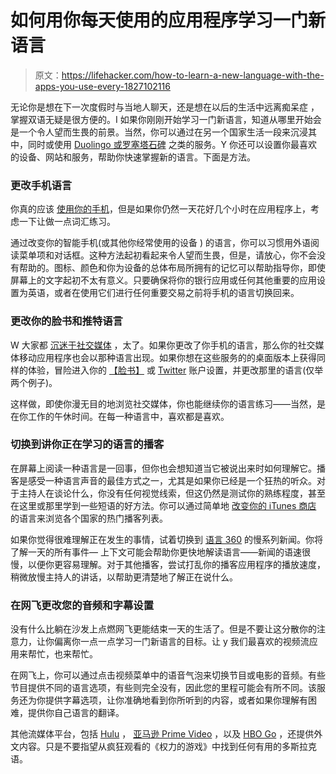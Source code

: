 # 如何用你每天使用的应用程序学习一门新语言

> 原文：<https://lifehacker.com/how-to-learn-a-new-language-with-the-apps-you-use-every-1827102116>

无论你是想在下一次度假时与当地人聊天，还是想在以后的生活中远离痴呆症 ，掌握双语无疑是很方便的。I 如果你刚刚开始学习一门新语言，知道从哪里开始会是一个令人望而生畏的前景。当然，你可以通过在另一个国家生活一段来沉浸其中，同时或使用 [Duolingo 或罗塞塔石碑](https://lifehacker.com/language-learning-showdown-rosetta-stone-vs-duolingo-1790938306#_ga=2.254890445.47977805.1529932552-3846207152.1521480874) 之类的服务。Y 你还可以设置你最喜欢的设备、网站和服务，帮助你快速掌握新的语言。下面是方法。



### **更改手机语言**

你真的应该 [使用你的手机](https://lifehacker.com/the-best-app-to-help-you-stay-off-of-your-phone-1823474344#_ga=2.256668494.47977805.1529932552-3846207152.1521480874)，但是如果你仍然一天花好几个小时在应用程序上，考虑一下让做一点词汇练习。

通过改变你的智能手机(或其他你经常使用的设备 ) 的语言，你可以习惯用外语阅读菜单项和对话框。这种方法起初看起来令人望而生畏，但是，请放心，你不会没有帮助的。图标、颜色和你为设备的总体布局所拥有的记忆可以帮助指导你，即使屏幕上的文字起初不太有意义。只要确保将你的银行应用或任何其他重要的应用设置为英语，或者在使用它们进行任何重要交易之前将手机的语言切换回来。

### **更改你的脸书和推特语言**

W 大家都 [沉迷于社交媒体](https://lifehacker.com/how-to-deal-with-your-facebook-addiction-1797235746#_ga=2.247635522.47977805.1529932552-3846207152.1521480874) ，太了。如果你更改了你手机的语言，那么你的社交媒体移动应用程序也会以那种语言出现。如果你想在这些服务的的桌面版本上获得同样的体验，冒险进入你的 [【脸书】](https://www.facebook.com/help/327850733950290) 或 [Twitter](https://twitter.com/settings/your_twitter_data?lang=en) 账户设置，并更改那里的语言(仅举两个例子)。

这样做，即使你漫无目的地浏览社交媒体，你也能继续你的语言练习——当然，是在你工作的午休时间。在每一种语言中，喜欢都是喜欢。

### **切换到讲你正在学习的语言的播客**

在屏幕上阅读一种语言是一回事，但你也会想知道当它被说出来时如何理解它。播客是感受一种语言声音的最佳方式之一，尤其是如果你已经是一个狂热的听众。对于主持人在谈论什么，你没有任何视觉线索，但这仍然是测试你的熟练程度，甚至在这里或那里学到一些短语的好方法。你可以通过简单地 [改变你的 iTunes 商店](https://www.reddit.com/r/Frugal/comments/6kbxh7/whats_a_good_inexpensive_way_to_learn_a_foreign/djky3xw/) 的语言来浏览各个国家的热门播客列表。

如果你觉得很难理解正在发生的事情，试着切换到 [语言 360](https://itunes.apple.com/us/developer/linguistica-360/id733621984?mt=8) 的慢系列新闻。你将了解一天的所有事件— 上下文可能会帮助你更快地解读语言——新闻的语速很慢，以便你更容易理解。对于其他播客，尝试打乱你的播客应用程序的播放速度，稍微放慢主持人的讲话，以帮助更清楚地了解正在说什么。

### **在网飞更改您的音频和字幕设置**

没有什么比躺在沙发上点燃网飞更能结束一天的生活了。但是不要让这分散你的注意力，让你偏离你一点一点学习一门新语言的目标。让 y 我们最喜欢的视频流应用来帮忙，也来帮忙。

在网飞上，你可以通过点击视频菜单中的语音气泡来切换节目或电影的音频。有些节目提供不同的语言选项，有些则完全没有，因此您的里程可能会有所不同。该服务还为你提供字幕选项，让你准确地看到你所听到的内容，或者如果你理解有困难，提供你自己语言的翻译。

其他流媒体平台，包括 [Hulu](https://www.hulu.com/latino) ， [亚马逊 Prime Video](https://www.primevideo.com/help?nodeId=202065050) ，以及 [HBO Go](https://help.hbogo.com/hc/en-us/articles/204178438--How-to-find-shows-and-movies-available-in-Spanish) ，还提供外文内容。只是不要指望从疯狂观看的《权力的游戏》中找到任何有用的多斯拉克语。